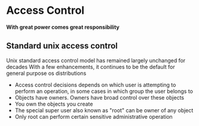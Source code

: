 # Access Control
**With great power comes great responsibility**

## Standard unix access control
Unix standard access control model has remained largely unchanged for decades
With a few enhancements, it continues to be the default for general purpose os distributions


- Access control decisions depends on which user is attempting to perform an operation, in some cases in which group
the user belongs to
- Objects have owners. Owners have broad control over these objects
- You own the objects you create
- The special super user also known as "root" can be owner of any object
- Only root can perform certain sensitive administrative operation


